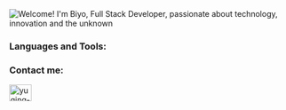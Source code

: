 <img data-target="animated-image.replacedImage" alt="Welcome! I'm Biyo, Full Stack Developer, passionate about technology, innovation and the unknown" class="AnimatedImagePlayer-animatedImage" src="https://github.com/CyrisXD/CyrisXD/raw/master/bio.gif" style="display: block; opacity: 1;">
<canvas class="AnimatedImagePlayer-stillImage" aria-hidden="true" width="800" height="387"></canvas>

### Languages and Tools:

### Contact me:
<img align="center" src="https://raw.githubusercontent.com/rahuldkjain/github-profile-readme-generator/master/src/images/icons/Social/linked-in-alt.svg" alt="yuqing-w-b54a878b" height="30" width="40" style="max-width: 100%;">

